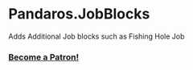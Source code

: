 # Pandaros.JobBlocks
Adds Additional Job blocks such as Fishing Hole Job


### [Become a Patron!](https://www.patreon.com/bePatron?u=4005274)

